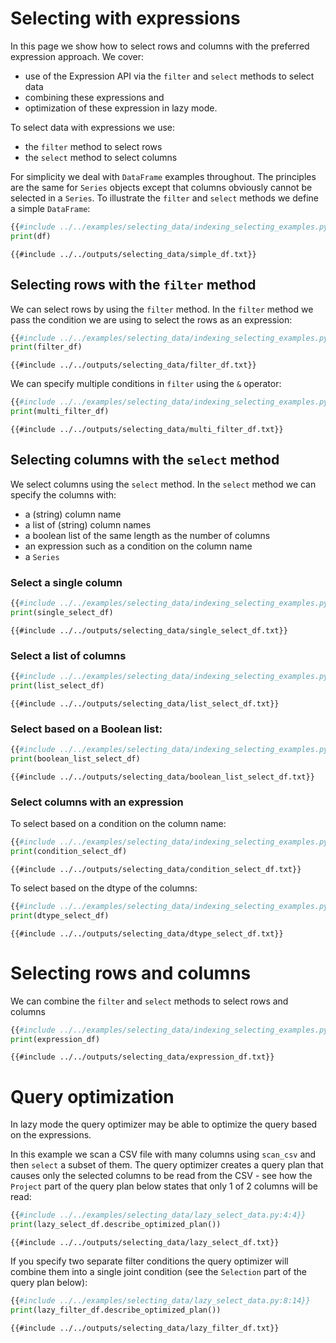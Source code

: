 # Selecting with expressions

In this page we show how to select rows and columns with the preferred expression approach. We cover:

- use of the Expression API via the `filter` and `select` methods to select data
- combining these expressions and
- optimization of these expression in lazy mode.

To select data with expressions we use:

- the `filter` method to select rows
- the `select` method to select columns

For simplicity we deal with `DataFrame` examples throughout. The principles are the same for `Series` objects except that columns obviously cannot be selected in a `Series`. To illustrate the `filter` and `select` methods we define a simple `DataFrame`:

```python
{{#include ../../examples/selecting_data/indexing_selecting_examples.py:4:10}}
print(df)
```

```text
{{#include ../../outputs/selecting_data/simple_df.txt}}
```

## Selecting rows with the `filter` method

We can select rows by using the `filter` method. In the `filter` method we pass the condition we are using to select the rows as an expression:

```python
{{#include ../../examples/selecting_data/indexing_selecting_examples.py:16:16}}
print(filter_df)
```

```text
{{#include ../../outputs/selecting_data/filter_df.txt}}
```

We can specify multiple conditions in `filter` using the `&` operator:

```python
{{#include ../../examples/selecting_data/indexing_selecting_examples.py:18:18}}
print(multi_filter_df)
```

```text
{{#include ../../outputs/selecting_data/multi_filter_df.txt}}
```

## Selecting columns with the `select` method

We select columns using the `select` method. In the `select` method we can specify the columns with:

- a (string) column name
- a list of (string) column names
- a boolean list of the same length as the number of columns
- an expression such as a condition on the column name
- a `Series`

### Select a single column

```python
{{#include ../../examples/selecting_data/indexing_selecting_examples.py:20:20}}
print(single_select_df)
```

```text
{{#include ../../outputs/selecting_data/single_select_df.txt}}
```

### Select a list of columns

```python
{{#include ../../examples/selecting_data/indexing_selecting_examples.py:22:22}}
print(list_select_df)
```

```text
{{#include ../../outputs/selecting_data/list_select_df.txt}}
```

### Select based on a Boolean list:

```python
{{#include ../../examples/selecting_data/indexing_selecting_examples.py:24:26}}
print(boolean_list_select_df)
```

```text
{{#include ../../outputs/selecting_data/boolean_list_select_df.txt}}
```

### Select columns with an expression

To select based on a condition on the column name:

```python
{{#include ../../examples/selecting_data/indexing_selecting_examples.py:28:28}}
print(condition_select_df)
```

```text
{{#include ../../outputs/selecting_data/condition_select_df.txt}}
```

To select based on the dtype of the columns:

```python
{{#include ../../examples/selecting_data/indexing_selecting_examples.py:30:30}}
print(dtype_select_df)
```

```text
{{#include ../../outputs/selecting_data/dtype_select_df.txt}}
```

# Selecting rows and columns

We can combine the `filter` and `select` methods to select rows and columns

```python
{{#include ../../examples/selecting_data/indexing_selecting_examples.py:14:14}}
print(expression_df)
```

```text
{{#include ../../outputs/selecting_data/expression_df.txt}}
```

# Query optimization

In lazy mode the query optimizer may be able to optimize the query based on the expressions.

In this example we scan a CSV file with many columns using `scan_csv` and then `select` a subset of them. The query optimizer creates a query plan that causes only the selected columns to be read from the CSV - see how the `Project` part of the query plan below states that only 1 of 2 columns will be read:

```python
{{#include ../../examples/selecting_data/lazy_select_data.py:4:4}}
print(lazy_select_df.describe_optimized_plan())
```

```text
{{#include ../../outputs/selecting_data/lazy_select_df.txt}}
```

If you specify two separate filter conditions the query optimizer will combine them into a single joint condition (see the `Selection` part of the query plan below):

```python
{{#include ../../examples/selecting_data/lazy_select_data.py:8:14}}
print(lazy_filter_df.describe_optimized_plan())
```

```text
{{#include ../../outputs/selecting_data/lazy_filter_df.txt}}
```
